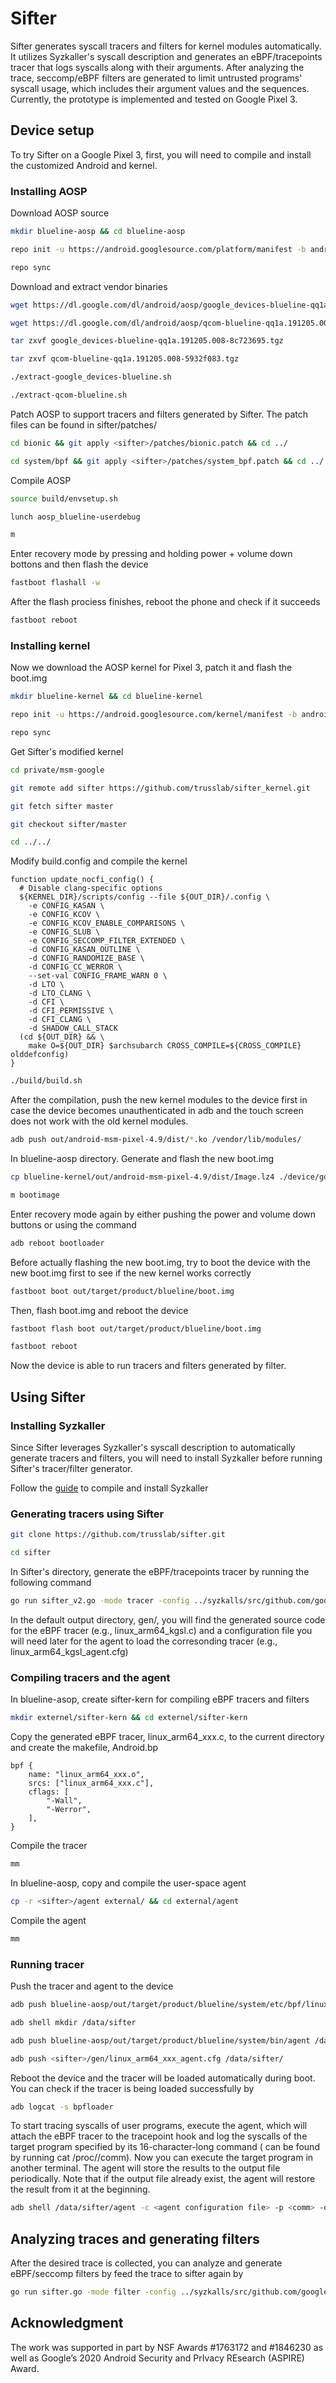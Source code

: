 # Sifter
Sifter generates syscall tracers and filters for kernel modules automatically. It utilizes Syzkaller's syscall description and generates an eBPF/tracepoints tracer that logs syscalls along with their arguments. After analyzing the trace, seccomp/eBPF filters are generated to limit untrusted programs' syscall usage, which includes their argument values and the sequences. Currently, the prototype is implemented and tested on Google Pixel 3.

## Device setup
To try Sifter on a Google Pixel 3, first, you will need to compile and install the customized Android and kernel.

### Installing AOSP
Download AOSP source
``` bash
mkdir blueline-aosp && cd blueline-aosp
```
``` bash
repo init -u https://android.googlesource.com/platform/manifest -b android-10.0.0_r15
```
``` bash
repo sync
```
Download and extract vendor binaries
``` bash
wget https://dl.google.com/dl/android/aosp/google_devices-blueline-qq1a.191205.008-8c723695.tgz
```
``` bash
wget https://dl.google.com/dl/android/aosp/qcom-blueline-qq1a.191205.008-5932f083.tgz 
```
``` bash
tar zxvf google_devices-blueline-qq1a.191205.008-8c723695.tgz
```
``` bash
tar zxvf qcom-blueline-qq1a.191205.008-5932f083.tgz
```
``` bash
./extract-google_devices-blueline.sh
```
``` bash
./extract-qcom-blueline.sh
```
Patch AOSP to support tracers and filters generated by Sifter. The patch files can be found in sifter/patches/
``` bash
cd bionic && git apply <sifter>/patches/bionic.patch && cd ../
```
``` bash
cd system/bpf && git apply <sifter>/patches/system_bpf.patch && cd ../../
```
Compile AOSP
``` bash
source build/envsetup.sh
```
``` bash
lunch aosp_blueline-userdebug
```
``` bash
m
```
Enter recovery mode by pressing and holding power + volume down bottons and then flash the device
``` bash
fastboot flashall -w
```
After the flash prociess finishes, reboot the phone and check if it succeeds
``` bash
fastboot reboot
```


### Installing kernel
Now we download the AOSP kernel for Pixel 3, patch it and flash the boot.img
``` bash
mkdir blueline-kernel && cd blueline-kernel
```
``` bash
repo init -u https://android.googlesource.com/kernel/manifest -b android-msm-crosshatch-4.9-android10-qpr1
```
``` bash
repo sync
```
Get Sifter's modified kernel
``` bash
cd private/msm-google
```
``` bash
git remote add sifter https://github.com/trusslab/sifter_kernel.git
```
``` bash
git fetch sifter master
```
``` bash
git checkout sifter/master
```
``` bash
cd ../../
```
Modify build.config and compile the kernel
```
function update_nocfi_config() {
  # Disable clang-specific options
  ${KERNEL_DIR}/scripts/config --file ${OUT_DIR}/.config \
    -e CONFIG_KASAN \
    -e CONFIG_KCOV \
    -e CONFIG_KCOV_ENABLE_COMPARISONS \
    -e CONFIG_SLUB \
    -e CONFIG_SECCOMP_FILTER_EXTENDED \
    -d CONFIG_KASAN_OUTLINE \
    -d CONFIG_RANDOMIZE_BASE \
    -d CONFIG_CC_WERROR \
    --set-val CONFIG_FRAME_WARN 0 \
    -d LTO \
    -d LTO_CLANG \
    -d CFI \
    -d CFI_PERMISSIVE \
    -d CFI_CLANG \
    -d SHADOW_CALL_STACK
  (cd ${OUT_DIR} && \
    make O=${OUT_DIR} $archsubarch CROSS_COMPILE=${CROSS_COMPILE} olddefconfig)
}
```
``` bash
./build/build.sh
```
After the compilation, push the new kernel modules to the device first in case the device becomes unauthenticated in adb and the touch screen does not work with the old kernel modules.
``` bash
adb push out/android-msm-pixel-4.9/dist/*.ko /vendor/lib/modules/
```
In blueline-aosp directory. Generate and flash the new boot.img
``` bash
cp blueline-kernel/out/android-msm-pixel-4.9/dist/Image.lz4 ./device/google/crosshatch-kernel/Image.lz4
```
``` bash
m bootimage
```
Enter recovery mode again by either pushing the power and volume down buttons or using the command
``` bash
adb reboot bootloader
```
Before actually flashing the new boot.img, try to boot the device with the new boot.img first to see if the new kernel works correctly
``` bash
fastboot boot out/target/product/blueline/boot.img
```
Then, flash boot.img and reboot the device
``` bash
fastboot flash boot out/target/product/blueline/boot.img
```
``` bash
fastboot reboot
```
Now the device is able to run tracers and filters generated by filter.

## Using Sifter

### Installing Syzkaller
Since Sifter leverages Syzkaller's syscall description to automatically generate tracers and filters, you will need to install Syzkaller before running Sifter's tracer/filter generator.

Follow the [guide](https://github.com/google/syzkaller/blob/master/docs/linux/setup_linux-host_qemu-vm_arm64-kernel.md) to compile and install Syzkaller

### Generating tracers using Sifter
``` bash
git clone https://github.com/trusslab/sifter.git
```
``` bash
cd sifter
```
In Sifter's directory, generate the eBPF/tracepoints tracer by running the following command
``` bash
go run sifter_v2.go -mode tracer -config ../syzkalls/src/github.com/google/syzkaller/configs/adb_binder.cfg -fd fd_kgsl -out kgsl
```
In the default output directory, gen/, you will find the generated source code for the eBPF tracer (e.g., linux\_arm64\_kgsl.c) and a configuration file you will need later for the agent to load the corresonding tracer (e.g., linux\_arm64\_kgsl\_agent.cfg)

### Compiling tracers and the agent
In blueline-asop, create sifter-kern for compiling eBPF tracers and filters
``` bash
mkdir externel/sifter-kern && cd externel/sifter-kern
```
Copy the generated eBPF tracer, linux\_arm64\_xxx.c, to the current directory and create the makefile, Android.bp
```
bpf {
    name: "linux_arm64_xxx.o",
    srcs: ["linux_arm64_xxx.c"],
    cflags: [
        "-Wall",
        "-Werror",
    ],
}
```
Compile the tracer
``` bash
mm
```
In blueline-aosp, copy and compile the user-space agent
``` bash
cp -r <sifter>/agent external/ && cd external/agent
```
Compile the agent
``` bash
mm
```

### Running tracer
Push the tracer and agent to the device
``` bash
adb push blueline-aosp/out/target/product/blueline/system/etc/bpf/linux_arm64_xxx.o /etc/bpf/
```
``` bash
adb shell mkdir /data/sifter
```
``` bash
adb push blueline-aosp/out/target/product/blueline/system/bin/agent /data/sifter/
```
``` bash
adb push <sifter>/gen/linux_arm64_xxx_agent.cfg /data/sifter/
```
Reboot the device and the tracer will be loaded automatically during boot. You can check if the tracer is being loaded successfully by
``` bash
adb logcat -s bpfloader
```
To start tracing syscalls of user programs, execute the agent, which will attach the eBPF tracer to the tracepoint hook and log the syscalls of the target program specified by its 16-character-long command (<comm> can be found by running cat /proc/<pid>/comm). Now you can execute the target program in another terminal. The agent will store the results to the output file periodically. Note that if the output file already exist, the agent will restore the result from it at the beginning.
``` bash
adb shell /data/sifter/agent -c <agent configuration file> -p <comm> -o <output file>
```

## Analyzing traces and generating filters
After the desired trace is collected, you can analyze and generate eBPF/seccomp filters by feed the trace to sifter again by
``` bash
go run sifter.go -mode filter -config ../syzkalls/src/github.com/google/syzkaller/configs/adb_binder.cfg -fd fd_kgsl -out kgsl
```


## Acknowledgment
The work was supported in part by NSF Awards #1763172 and #1846230 as well as Google’s 2020 Android Security and PrIvacy REsearch (ASPIRE) Award.
